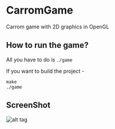 # CarromGame
Carrom game with 2D graphics in OpenGL

## How to run the game?
All you have to do is
`./game`

If you want to build the project -
```
make
./game
```

## ScreenShot

![alt tag](http://s8.postimg.org/xr2avfu5h/carrom.png)
